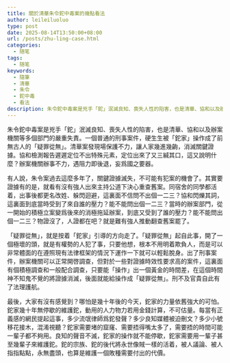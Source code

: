 ```yaml
---
title: 關於清華朱令鉈中毒案的幾點看法
author: leileiluoluo
type: post
date: 2025-08-14T13:50:00+08:00
url: /posts/zhu-ling-case.html
categories:
  - 随笔
tags:
  - 随笔
keywords:
  - 隨筆
  - 清華
  - 朱令
  - 鉈中毒
  - 看法
description: 朱令鉈中毒案是兇手「鉈」泯滅良知、喪失人性的陷害，也是清華、協和以及辦案機關等多個部門的嚴重失責。一個普通的刑事案件，硬生生被「鉈家」操作成了前無古人的「疑罪從無」。清華案發現場保護不力，讓人家幾進幾齣，消滅關鍵證據。協和檢測報告遲遲定位不出特殊元素，定位出來了又三緘其口，這又說明什麼？辦案機關辦事不力，遇阻力即後退，妄爲國之要器。
---
```


朱令鉈中毒案是兇手「鉈」泯滅良知、喪失人性的陷害，也是清華、協和以及辦案機關等多個部門的嚴重失責。一個普通的刑事案件，硬生生被「鉈家」操作成了前無古人的「疑罪從無」。清華案發現場保護不力，讓人家幾進幾齣，消滅關鍵證據。協和檢測報告遲遲定位不出特殊元素，定位出來了又三緘其口，這又說明什麼？辦案機關辦事不力，遇阻力即後退，妄爲國之要器。

有人說，朱令案過去這麼多年了，關鍵證據滅失，不可能有犯案的機會了。其實要證據有的是，就看有沒有強人出來主持公道下決心重查舊案。同宿舍的同學都活着，出事後都更名改姓、躲閃迴避，這裏面不信問不出個一二三？協和閃爍其詞，這裏面到底當時受到了來自誰的壓力？能不能問出個一二三？當時的辦案部門，從一開始的積極立案變爲後來的消極拖延辦案，到底又受到了誰的壓力？能不能問出個一二三？物證沒了，人證都在吧？就是難有強人推動翻查舊案罷了。

「疑罪從無」，就是按着「鉈家」引導的方向走了。「疑罪從無」起自此事，開了一個極壞的頭，就是有權勢的人犯了事，只要他想，根本不用明着欺負人，而是可以非常體面的在遵照現有法律框架的情況下運作一下就可以輕鬆脫身。出了刑事案件，辦案機關可以正常開啓調查，但對於一些對證據時效性要求高的案件，這裏面有個積極調查和一般配合調查，只要能「操作」出一個黃金的時間差，在這個時間神不知鬼不覺的將證據消滅，後面就能給操作成「疑罪從無」。刑不及官貴自此有了法理護航。

最後，大家有沒有感覺到？哪怕是幾十年後的今天，鉈家的力量依舊強大的可怕。鉈家幾十年無停歇的維護鉈，動用的人力物力若用金錢計算，不可估量。每當有正義感的網民提起這事，多少流氓律師爲鉈發聲？多少良知媒體被迫刪文？多少小號移花接木，混淆視聽？鉈家需要堵的窟窿、需要捂得嘴太多了，需要捂的時間可能一輩子都不夠用。良知的聲音不滅，鉈家的操作就不能停歇，鉈家需要用一輩子甚至幾輩子來維護鉈。鉈的宗族、鉈的後代將永世像賊一樣的活着，被人議論、被人指指點點，永無盡頭，也算是維護一個敗種需要付出的代價。
